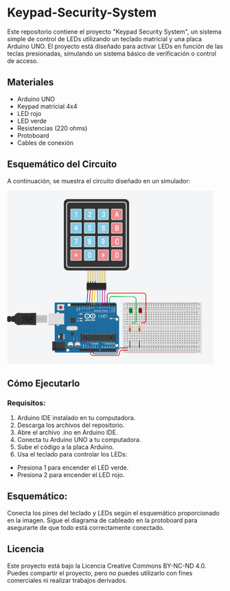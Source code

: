 # Keypad-Security-System
Este repositorio contiene el proyecto "Keypad Security System", un sistema simple de control de LEDs utilizando un teclado matricial y una placa Arduino UNO. El proyecto está diseñado para activar LEDs en función de las teclas presionadas, simulando un sistema básico de verificación o control de acceso.

## Materiales
- Arduino UNO
- Keypad matricial 4x4
- LED rojo
- LED verde
- Resistencias (220 ohms)
- Protoboard
- Cables de conexión

## Esquemático del Circuito
A continuación, se muestra el circuito diseñado en un simulador:


<img src="Esquematico del teclado maticial.png" alt="Esquemático del teclado matricial" width="480"/>



## Cómo Ejecutarlo
### Requisitos:
1. Arduino IDE instalado en tu computadora.
2. Descarga los archivos del repositorio.
3. Abre el archivo .ino en Arduino IDE.
4. Conecta tu Arduino UNO a tu computadora.
5. Sube el código a la placa Arduino.
6. Usa el teclado para controlar los LEDs:
- Presiona 1 para encender el LED verde.
- Presiona 2 para encender el LED rojo.

## Esquemático:
Conecta los pines del teclado y LEDs según el esquemático proporcionado en la imagen. Sigue el diagrama de cableado en la protoboard para asegurarte de que todo está correctamente conectado.

## Licencia
Este proyecto está bajo la Licencia Creative Commons BY-NC-ND 4.0. Puedes compartir el proyecto, pero no puedes utilizarlo con fines comerciales ni realizar trabajos derivados.
